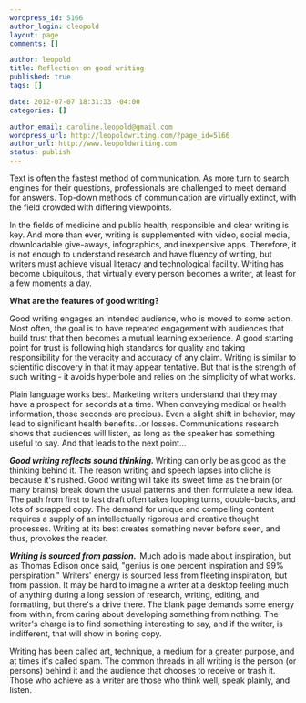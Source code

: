 ```yaml
--- 
wordpress_id: 5166
author_login: cleopold
layout: page
comments: []

author: leopold
title: Reflection on good writing
published: true
tags: []

date: 2012-07-07 18:31:33 -04:00
categories: []

author_email: caroline.leopold@gmail.com
wordpress_url: http://leopoldwriting.com/?page_id=5166
author_url: http://www.leopoldwriting.com
status: publish
---
```

Text is often the fastest method of communication. As more turn to search engines for their questions, professionals are challenged to meet demand for answers. Top-down methods of communication are virtually extinct, with the field crowded with differing viewpoints.

In the fields of medicine and public health, responsible and clear writing is key. And more than ever, writing is supplemented with video, social media, downloadable give-aways, infographics, and inexpensive apps. Therefore, it is not enough to understand research and have fluency of writing, but writers must achieve visual literacy and technological facility. Writing has become ubiquitous, that virtually every person becomes a writer, at least for a few moments a day.

<strong>What are the features of good writing?</strong>

Good writing engages an intended audience, who is moved to some action. Most often, the goal is to have repeated engagement with audiences that build trust that then becomes a mutual learning experience. A good starting point for trust is following high standards for quality and taking responsibility for the veracity and accuracy of any claim. Writing is similar to scientific discovery in that it may appear tentative. But that is the strength of such writing - it avoids hyperbole and relies on the simplicity of what works.

Plain language works best. Marketing writers understand that they may have a prospect for seconds at a time. When conveying medical or health information, those seconds are precious. Even a slight shift in behavior, may lead to significant health benefits...or losses. Communications research shows that audiences will listen, as long as the speaker has something useful to say. And that leads to the next point...

<em><strong>Good writing reflects sound thinking. </strong></em>Writing can only be as good as the thinking behind it. The reason writing and speech lapses into cliche is because it's rushed. Good writing will take its sweet time as the brain (or many brains) break down the usual patterns and then formulate a new idea. The path from first to last draft often takes looping turns, double-backs, and lots of scrapped copy. The demand for unique and compelling content requires a supply of an intellectually rigorous and creative thought processes. Writing at its best creates something never before seen, and thus, provokes the reader.

<strong><em>Writing is sourced from passion.  </em></strong>Much ado is made about inspiration, but as Thomas Edison once said, "genius is one percent inspiration and 99% perspiration." Writers' energy is sourced less from fleeting inspiration, but from passion. It may be hard to imagine a writer at a desktop feeling much of anything during a long session of research, writing, editing, and formatting, but there's a drive there. The blank page demands some energy from within, from caring about developing something from nothing. The writer's charge is to find something interesting to say, and if the writer, is indifferent, that will show in boring copy.

Writing has been called art, technique, a medium for a greater purpose, and at times it's called spam. The common threads in all writing is the person (or persons) behind it and the audience that chooses to receive or trash it. Those who achieve as a writer are those who think well, speak plainly, and listen.

&nbsp;
